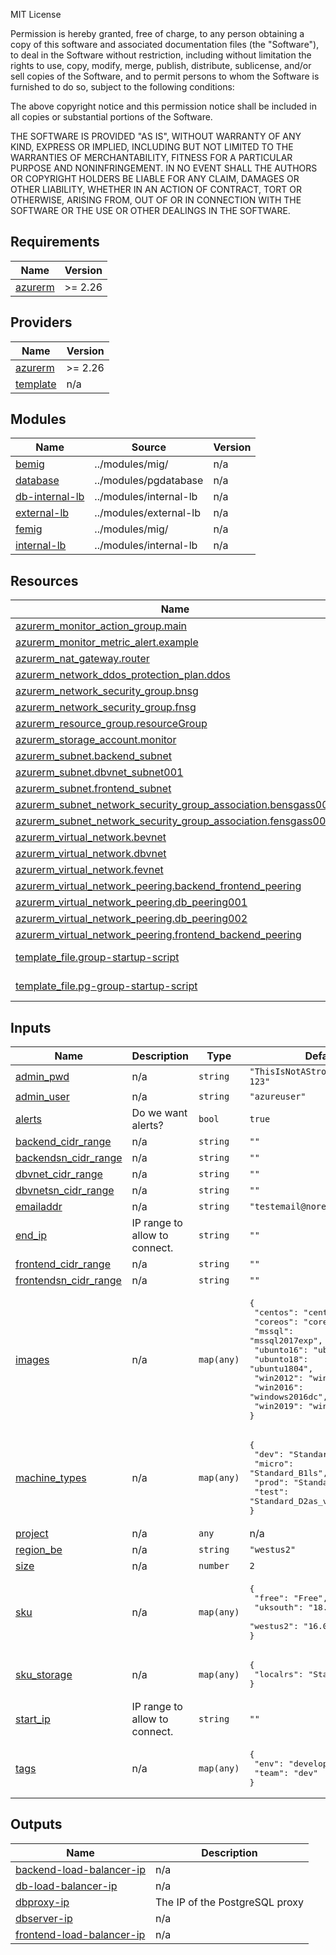MIT License

Permission is hereby granted, free of charge, to any person obtaining a copy
of this software and associated documentation files (the "Software"), to deal
in the Software without restriction, including without limitation the rights
to use, copy, modify, merge, publish, distribute, sublicense, and/or sell
copies of the Software, and to permit persons to whom the Software is
furnished to do so, subject to the following conditions:

The above copyright notice and this permission notice shall be included in all
copies or substantial portions of the Software.

THE SOFTWARE IS PROVIDED "AS IS", WITHOUT WARRANTY OF ANY KIND, EXPRESS OR
IMPLIED, INCLUDING BUT NOT LIMITED TO THE WARRANTIES OF MERCHANTABILITY,
FITNESS FOR A PARTICULAR PURPOSE AND NONINFRINGEMENT. IN NO EVENT SHALL THE
AUTHORS OR COPYRIGHT HOLDERS BE LIABLE FOR ANY CLAIM, DAMAGES OR OTHER
LIABILITY, WHETHER IN AN ACTION OF CONTRACT, TORT OR OTHERWISE, ARISING FROM,
OUT OF OR IN CONNECTION WITH THE SOFTWARE OR THE USE OR OTHER DEALINGS IN THE
SOFTWARE.

## Requirements

| Name | Version |
|------|---------|
| <a name="requirement_azurerm"></a> [azurerm](#requirement\_azurerm) | >= 2.26 |

## Providers

| Name | Version |
|------|---------|
| <a name="provider_azurerm"></a> [azurerm](#provider\_azurerm) | >= 2.26 |
| <a name="provider_template"></a> [template](#provider\_template) | n/a |

## Modules

| Name | Source | Version |
|------|--------|---------|
| <a name="module_bemig"></a> [bemig](#module\_bemig) | ../modules/mig/ | n/a |
| <a name="module_database"></a> [database](#module\_database) | ../modules/pgdatabase | n/a |
| <a name="module_db-internal-lb"></a> [db-internal-lb](#module\_db-internal-lb) | ../modules/internal-lb | n/a |
| <a name="module_external-lb"></a> [external-lb](#module\_external-lb) | ../modules/external-lb | n/a |
| <a name="module_femig"></a> [femig](#module\_femig) | ../modules/mig/ | n/a |
| <a name="module_internal-lb"></a> [internal-lb](#module\_internal-lb) | ../modules/internal-lb | n/a |

## Resources

| Name | Type |
|------|------|
| [azurerm_monitor_action_group.main](https://registry.terraform.io/providers/hashicorp/azurerm/latest/docs/resources/monitor_action_group) | resource |
| [azurerm_monitor_metric_alert.example](https://registry.terraform.io/providers/hashicorp/azurerm/latest/docs/resources/monitor_metric_alert) | resource |
| [azurerm_nat_gateway.router](https://registry.terraform.io/providers/hashicorp/azurerm/latest/docs/resources/nat_gateway) | resource |
| [azurerm_network_ddos_protection_plan.ddos](https://registry.terraform.io/providers/hashicorp/azurerm/latest/docs/resources/network_ddos_protection_plan) | resource |
| [azurerm_network_security_group.bnsg](https://registry.terraform.io/providers/hashicorp/azurerm/latest/docs/resources/network_security_group) | resource |
| [azurerm_network_security_group.fnsg](https://registry.terraform.io/providers/hashicorp/azurerm/latest/docs/resources/network_security_group) | resource |
| [azurerm_resource_group.resourceGroup](https://registry.terraform.io/providers/hashicorp/azurerm/latest/docs/resources/resource_group) | resource |
| [azurerm_storage_account.monitor](https://registry.terraform.io/providers/hashicorp/azurerm/latest/docs/resources/storage_account) | resource |
| [azurerm_subnet.backend_subnet](https://registry.terraform.io/providers/hashicorp/azurerm/latest/docs/resources/subnet) | resource |
| [azurerm_subnet.dbvnet_subnet001](https://registry.terraform.io/providers/hashicorp/azurerm/latest/docs/resources/subnet) | resource |
| [azurerm_subnet.frontend_subnet](https://registry.terraform.io/providers/hashicorp/azurerm/latest/docs/resources/subnet) | resource |
| [azurerm_subnet_network_security_group_association.bensgass001](https://registry.terraform.io/providers/hashicorp/azurerm/latest/docs/resources/subnet_network_security_group_association) | resource |
| [azurerm_subnet_network_security_group_association.fensgass001](https://registry.terraform.io/providers/hashicorp/azurerm/latest/docs/resources/subnet_network_security_group_association) | resource |
| [azurerm_virtual_network.bevnet](https://registry.terraform.io/providers/hashicorp/azurerm/latest/docs/resources/virtual_network) | resource |
| [azurerm_virtual_network.dbvnet](https://registry.terraform.io/providers/hashicorp/azurerm/latest/docs/resources/virtual_network) | resource |
| [azurerm_virtual_network.fevnet](https://registry.terraform.io/providers/hashicorp/azurerm/latest/docs/resources/virtual_network) | resource |
| [azurerm_virtual_network_peering.backend_frontend_peering](https://registry.terraform.io/providers/hashicorp/azurerm/latest/docs/resources/virtual_network_peering) | resource |
| [azurerm_virtual_network_peering.db_peering001](https://registry.terraform.io/providers/hashicorp/azurerm/latest/docs/resources/virtual_network_peering) | resource |
| [azurerm_virtual_network_peering.db_peering002](https://registry.terraform.io/providers/hashicorp/azurerm/latest/docs/resources/virtual_network_peering) | resource |
| [azurerm_virtual_network_peering.frontend_backend_peering](https://registry.terraform.io/providers/hashicorp/azurerm/latest/docs/resources/virtual_network_peering) | resource |
| [template_file.group-startup-script](https://registry.terraform.io/providers/hashicorp/template/latest/docs/data-sources/file) | data source |
| [template_file.pg-group-startup-script](https://registry.terraform.io/providers/hashicorp/template/latest/docs/data-sources/file) | data source |

## Inputs

| Name | Description | Type | Default | Required |
|------|-------------|------|---------|:--------:|
| <a name="input_admin_pwd"></a> [admin\_pwd](#input\_admin\_pwd) | n/a | `string` | `"ThisIsNotAStrongPassword-123"` | no |
| <a name="input_admin_user"></a> [admin\_user](#input\_admin\_user) | n/a | `string` | `"azureuser"` | no |
| <a name="input_alerts"></a> [alerts](#input\_alerts) | Do we want alerts? | `bool` | `true` | no |
| <a name="input_backend_cidr_range"></a> [backend\_cidr\_range](#input\_backend\_cidr\_range) | n/a | `string` | `""` | no |
| <a name="input_backendsn_cidr_range"></a> [backendsn\_cidr\_range](#input\_backendsn\_cidr\_range) | n/a | `string` | `""` | no |
| <a name="input_dbvnet_cidr_range"></a> [dbvnet\_cidr\_range](#input\_dbvnet\_cidr\_range) | n/a | `string` | `""` | no |
| <a name="input_dbvnetsn_cidr_range"></a> [dbvnetsn\_cidr\_range](#input\_dbvnetsn\_cidr\_range) | n/a | `string` | `""` | no |
| <a name="input_emailaddr"></a> [emailaddr](#input\_emailaddr) | n/a | `string` | `"testemail@noreply.com"` | no |
| <a name="input_end_ip"></a> [end\_ip](#input\_end\_ip) | IP range to allow to connect. | `string` | `""` | no |
| <a name="input_frontend_cidr_range"></a> [frontend\_cidr\_range](#input\_frontend\_cidr\_range) | n/a | `string` | `""` | no |
| <a name="input_frontendsn_cidr_range"></a> [frontendsn\_cidr\_range](#input\_frontendsn\_cidr\_range) | n/a | `string` | `""` | no |
| <a name="input_images"></a> [images](#input\_images) | n/a | `map(any)` | <pre>{<br>  "centos": "centos8",<br>  "coreos": "coreos",<br>  "mssql": "mssql2017exp",<br>  "ubunto16": "ubuntu1604",<br>  "ubunto18": "ubuntu1804",<br>  "win2012": "windows2012r2dc",<br>  "win2016": "windows2016dc",<br>  "win2019": "windows2019dc"<br>}</pre> | no |
| <a name="input_machine_types"></a> [machine\_types](#input\_machine\_types) | n/a | `map(any)` | <pre>{<br>  "dev": "Standard_D2_v2",<br>  "micro": "Standard_B1ls",<br>  "prod": "Standard_D8s_v3",<br>  "test": "Standard_D2as_v4"<br>}</pre> | no |
| <a name="input_project"></a> [project](#input\_project) | n/a | `any` | n/a | yes |
| <a name="input_region_be"></a> [region\_be](#input\_region\_be) | n/a | `string` | `"westus2"` | no |
| <a name="input_size"></a> [size](#input\_size) | n/a | `number` | `2` | no |
| <a name="input_sku"></a> [sku](#input\_sku) | n/a | `map(any)` | <pre>{<br>  "free": "Free",<br>  "uksouth": "18.04-LTS",<br>  "westus2": "16.04-LTS"<br>}</pre> | no |
| <a name="input_sku_storage"></a> [sku\_storage](#input\_sku\_storage) | n/a | `map(any)` | <pre>{<br>  "localrs": "Standard_LRS"<br>}</pre> | no |
| <a name="input_start_ip"></a> [start\_ip](#input\_start\_ip) | IP range to allow to connect. | `string` | `""` | no |
| <a name="input_tags"></a> [tags](#input\_tags) | n/a | `map(any)` | <pre>{<br>  "env": "development",<br>  "team": "dev"<br>}</pre> | no |

## Outputs

| Name | Description |
|------|-------------|
| <a name="output_backend-load-balancer-ip"></a> [backend-load-balancer-ip](#output\_backend-load-balancer-ip) | n/a |
| <a name="output_db-load-balancer-ip"></a> [db-load-balancer-ip](#output\_db-load-balancer-ip) | n/a |
| <a name="output_dbproxy-ip"></a> [dbproxy-ip](#output\_dbproxy-ip) | The IP of the PostgreSQL proxy |
| <a name="output_dbserver-ip"></a> [dbserver-ip](#output\_dbserver-ip) | n/a |
| <a name="output_frontend-load-balancer-ip"></a> [frontend-load-balancer-ip](#output\_frontend-load-balancer-ip) | n/a |
